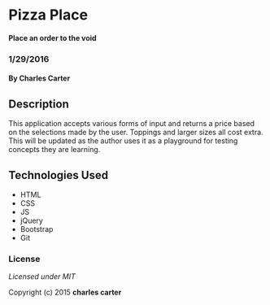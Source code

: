 # Pizza Place
#### Place an order to the void
### 1/29/2016

#### By Charles Carter

## Description

This application accepts various forms of input and returns a price based on the selections made by the user. Toppings and larger sizes all cost extra. This will be updated as the author uses it as a playground for testing concepts they are learning.

## Technologies Used

* HTML
* CSS
* JS
* jQuery
* Bootstrap
* Git
### License

*Licensed under MIT*

Copyright (c) 2015 **charles carter**
